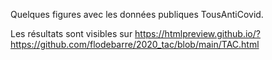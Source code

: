 Quelques figures avec les données publiques TousAntiCovid.

Les résultats sont visibles sur <https://htmlpreview.github.io/?https://github.com/flodebarre/2020_tac/blob/main/TAC.html>

